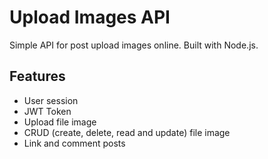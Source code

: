 # Upload Images API

Simple API for post upload images online.
Built with Node.js.

## Features

- User session
- JWT Token
- Upload file image
- CRUD (create, delete, read and update) file image
- Link and comment posts
